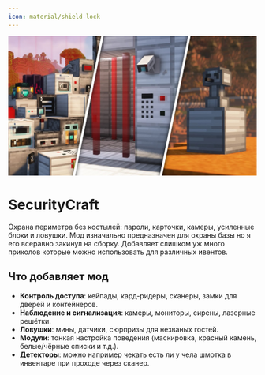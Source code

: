 ```yaml
---
icon: material/shield-lock
---
```


![securitucraft.png](../../../assets/img/mods/securitucraft.png)

# SecurityCraft

Охрана периметра без костылей: пароли, карточки, камеры, усиленные блоки и ловушки.
Мод изначально предназначен для охраны базы но я его всеравно закинул на сборку.
Добавляет слишком уж много приколов которые можно использовать для различных ивентов.

## Что добавляет мод

- **Контроль доступа**: кейпады, кард-ридеры, сканеры, замки для дверей и контейнеров.
- **Наблюдение и сигнализация**: камеры, мониторы, сирены, лазерные решётки.
- **Ловушки**: мины, датчики, сюрпризы для незваных гостей.
- **Модули**: тонкая настройка поведения (маскировка, красный камень, белые/чёрные списки и т.д.).
- **Детекторы**: можно например чекать есть ли у чела шмотка в инвентаре при проходе через сканер.


